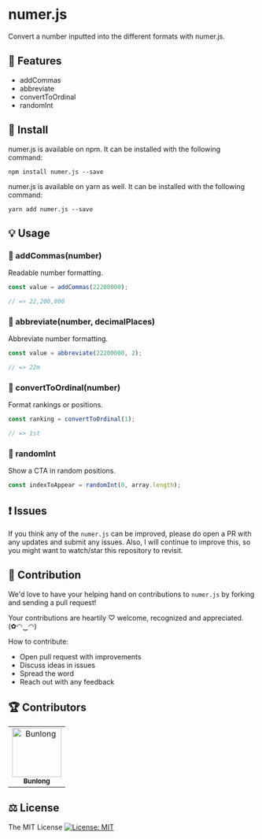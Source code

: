 # numer.js

Convert a number inputted into the different formats with numer.js.

## 🎁 Features

* addCommas
* abbreviate
* convertToOrdinal
* randomInt

## 🔧 Install

numer.js is available on npm. It can be installed with the following command:

```
npm install numer.js --save
```

numer.js is available on yarn as well. It can be installed with the following command:

```
yarn add numer.js --save
```

## 💡 Usage

### 🎀 addCommas(number)

Readable number formatting.

```js
const value = addCommas(22200000);

// => 22,200,000
```

### 🎀 abbreviate(number, decimalPlaces)

Abbreviate number formatting.

```js
const value = abbreviate(22200000, 2);

// => 22m
```

### 🎀 convertToOrdinal(number)

Format rankings or positions.

```js
const ranking = convertToOrdinal(1);

// => 1st
```

### 🎀 randomInt

Show a CTA in random positions.

```js
const indexToAppear = randomInt(0, array.length);
```

## ❗ Issues

If you think any of the `numer.js` can be improved, please do open a PR with any updates and submit any issues. Also, I will continue to improve this, so you might want to watch/star this repository to revisit.

## 💪 Contribution

We'd love to have your helping hand on contributions to `numer.js` by forking and sending a pull request!

Your contributions are heartily ♡ welcome, recognized and appreciated. (✿◠‿◠)

How to contribute:

- Open pull request with improvements
- Discuss ideas in issues
- Spread the word
- Reach out with any feedback

## 🏆 Contributors

<table>
  <tr>
    <td align="center">
      <a href="https://github.com/Bunlong">
        <img src="https://avatars0.githubusercontent.com/u/1308397?s=400&u=945dc6b97571e2b98b659d34b1c81ae2514046bf&v=4" width="100" alt="Bunlong" />
        <br />
        <sub>
          <b>Bunlong</b>
        </sub>
      </a>
    </td>
  </tr>
</table>

## ⚖️ License

The MIT License [![License: MIT](https://img.shields.io/badge/License-MIT-yellow.svg)](https://opensource.org/licenses/MIT)
